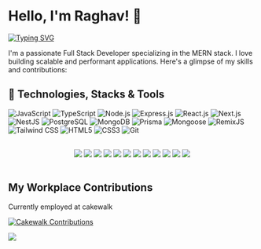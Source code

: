 
# Hello, I'm Raghav! 👋

<div>
<a href="https://git.io/typing-svg"><img src="https://readme-typing-svg.demolab.com?font=Fira+Code&pause=200&random=false&width=435&lines=A+Freelancer;A+Software+Developer;A+Designer;A+Full+Stack+Developer" alt="Typing SVG" /></a>
</div>

I'm a passionate Full Stack Developer specializing in the MERN stack. I love building scalable and performant applications. Here's a glimpse of my skills and contributions:

## 🔧 Technologies, Stacks & Tools

![JavaScript](https://img.shields.io/badge/JavaScript-ES6%2B-brightgreen)
![TypeScript](https://img.shields.io/badge/TypeScript-Lang%20of%20Choice-brightgreen)
![Node.js](https://img.shields.io/badge/Node.js-LTS%2B-brightgreen)
![Express.js](https://img.shields.io/badge/Express.js-RESTful%20APIs-brightgreen)
![React.js](https://img.shields.io/badge/React.js-SPA%20Development-brightgreen)
![Next.js](https://img.shields.io/badge/Next.js-SSR%20Applications-brightgreen)
![NestJS](https://img.shields.io/badge/NestJS-Backend%20Framework-brightgreen)
![PostgreSQL](https://img.shields.io/badge/PostgreSQL-Relational%20Database-brightgreen)
![MongoDB](https://img.shields.io/badge/MongoDB-NoSQL%20Database-brightgreen)
![Prisma](https://img.shields.io/badge/Prisma-Database%20Toolkit-brightgreen)
![Mongoose](https://img.shields.io/badge/Mongoose-ODM%20for%20MongoDB-brightgreen)
![RemixJS](https://img.shields.io/badge/RemixJS-Modern%20React%20Framework-brightgreen)
![Tailwind CSS](https://img.shields.io/badge/Tailwind%20CSS-Styling%20Framework-brightgreen)
![HTML5](https://img.shields.io/badge/HTML5-Markup-brightgreen)
![CSS3](https://img.shields.io/badge/CSS3-Styles-brightgreen)
![Git](https://img.shields.io/badge/Git-Version%20Control-brightgreen)

<br />

<div align="center">
  <img src="https://img.icons8.com/color/48/000000/javascript.png"/>
  <img src="https://img.icons8.com/color/48/000000/typescript.png"/>
  <img src="https://img.icons8.com/color/48/000000/nodejs.png"/>
<!--   <img src="https://img.icons8.com/color/48/000000/express.png"/> -->
  <img src="https://img.icons8.com/color/48/000000/react-native.png"/>
  <img src="https://img.icons8.com/color/48/000000/next.png"/>
  <img src="https://img.icons8.com/color/48/000000/nestjs.png"/>
  <img src="https://img.icons8.com/color/48/000000/postgreesql.png"/>
  <img src="https://img.icons8.com/color/48/000000/mongodb.png"/>
<!--   <img src="https://img.icons8.com/color/48/000000/prisma.png"/> -->
  <img src="https://img.icons8.com/color/48/000000/mongoose.png"/>
<!--   <img src="https://img.icons8.com/color/48/000000/remix-ide.png"/> -->
<!--   <img src="https://img.icons8.com/color/48/000000/tailwind-css.png"/> -->
  <img src="https://img.icons8.com/color/48/000000/html-5.png"/>
  <img src="https://img.icons8.com/color/48/000000/css3.png"/>
  <img src="https://img.icons8.com/color/48/000000/git.png"/>
</div>

<!--
## 🚀 Projects

### [Project 1 Title](link-to-project1)
- Brief description of the project.
- Technologies used: React.js, Node.js, MongoDB.

### [Project 2 Title](link-to-project2)
- Brief description of the project.
- Technologies used: React.js, Express.js, MongoDB.

## 🌱 Open Source Contributions

- [Contribution 1](link-to-contribution1)
- [Contribution 2](link-to-contribution2)

## 📈 GitHub Stats

![Your GitHub Stats](https://github-readme-stats.vercel.app/api?username=raghavcakewalk&show_icons=true&theme=radical)



- [Portfolio Website](https://www.your-portfolio.com/)
- [Twitter](https://twitter.com/your-twitter)

-->


<br />

## My Workplace Contributions

Currently employed at cakewalk

[![Cakewalk Contributions](https://img.shields.io/badge/Cakewalk-Contributions-red)](https://github.com/raghavcakewalk)

<img align="center" src="https://github.com/mayankchaudhary26/Cool-Readme-ideas/blob/master/data/productive.gif" height={100} width={100} />
<br>  
<br>  
<br>  
<!--

![Your GitHub Contributions](https://github.com/users/raghavcakewalk/contributions)

![Your GitHub Stats](https://github-readme-stats.vercel.app/api?username=raghavcakewalk&show_icons=true&theme=radical)
-->

## 📫 Let's Connect

[<img src="https://img.icons8.com/color/48/000000/linkedin.png"/>](https://www.linkedin.com/in/raghav-sobti-a73693298)

<br />


<div align="center">
Feel free to explore my repositories and reach out if you'd like to collaborate or discuss anything related to web development!
<div />
Happy coding! ✨
</div>


<!--
**raghavvsobti/raghavvsobti** is a ✨ _special_ ✨ repository because its `README.md` (this file) appears on your GitHub profile.

Here are some ideas to get you started:

- 🔭 I’m currently working on ...
- 🌱 I’m currently learning ...
- 👯 I’m looking to collaborate on ...
- 🤔 I’m looking for help with ...
- 💬 Ask me about ...
- 📫 How to reach me: ...
- 😄 Pronouns: ...
- ⚡ Fun fact: ...
-->
